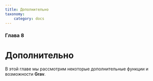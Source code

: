 ```yaml
---
title: Дополнительно
taxonomy:
    category: docs
---
```


### Глава 8

# Дополнительно

В этой главе мы рассмотрим некоторые дополнительные функции и возможности **Grav**.
